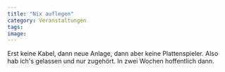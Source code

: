 ```yaml
---
title: "Nix auflegen"
category: Veranstaltungen
tags: 
image: 
---
```


Erst keine Kabel, dann neue Anlage, dann aber keine Plattenspieler. Also hab ich's gelassen und nur zugehört. In zwei Wochen hoffentlich dann.
